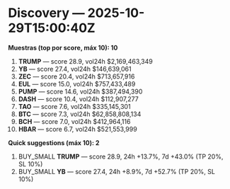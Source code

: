 # Discovery — 2025-10-29T15:00:40Z

**Muestras (top por score, máx 10): 10**

1. **TRUMP** — score 28.9, vol24h $2,169,463,349
2. **YB** — score 27.4, vol24h $146,639,061
3. **ZEC** — score 20.4, vol24h $713,657,916
4. **EUL** — score 15.0, vol24h $757,433,489
5. **PUMP** — score 14.6, vol24h $387,494,390
6. **DASH** — score 10.4, vol24h $112,907,277
7. **TAO** — score 7.6, vol24h $335,145,301
8. **BTC** — score 7.3, vol24h $62,858,808,134
9. **BCH** — score 7.0, vol24h $412,964,116
10. **HBAR** — score 6.7, vol24h $521,553,999

**Quick suggestions (máx 10): 2**

1. BUY_SMALL **TRUMP** — score 28.9, 24h +13.7%, 7d +43.0% (TP 20%, SL 10%)
2. BUY_SMALL **YB** — score 27.4, 24h +8.9%, 7d +52.7% (TP 20%, SL 10%)
